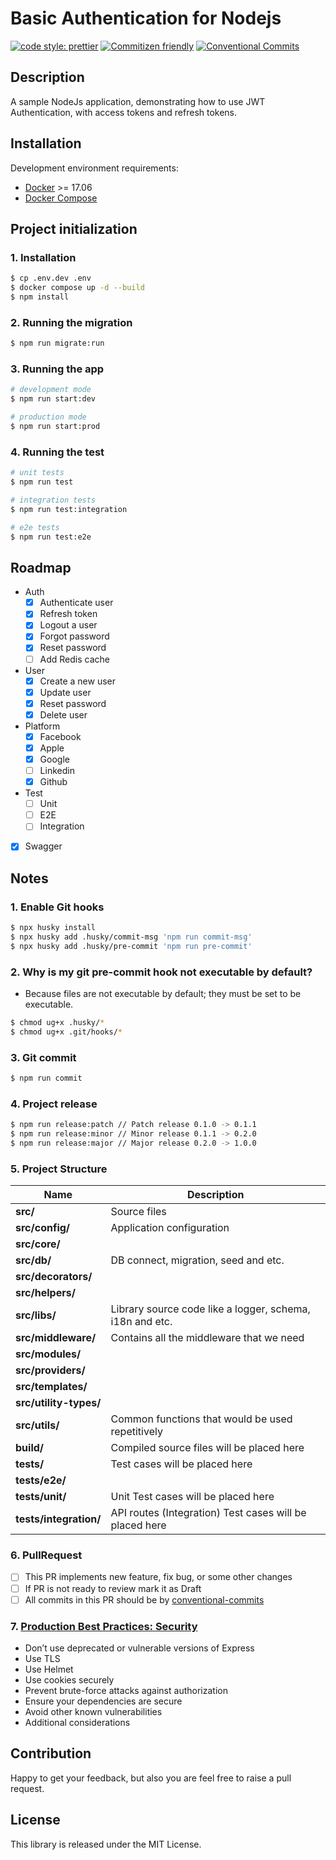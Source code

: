 # Basic Authentication for Nodejs

[![code style: prettier](https://img.shields.io/badge/code_style-prettier-ff69b4.svg)](http://prettier.io) [![Commitizen friendly](https://img.shields.io/badge/commitizen-friendly-brightgreen.svg)](http://commitizen.github.io/cz-cli/) [![Conventional Commits](https://img.shields.io/badge/Conventional%20Commits-1.0.0-yellow.svg)](https://conventionalcommits.org)

## Description

A sample NodeJs application, demonstrating how to use JWT Authentication, with access tokens and refresh tokens.

## Installation

Development environment requirements:
- [Docker](https://www.docker.com) >= 17.06
- [Docker Compose](https://docs.docker.com/compose/install/)

## Project initialization

### 1. Installation

```bash
$ cp .env.dev .env
$ docker compose up -d --build
$ npm install
```

### 2. Running the migration

```bash
$ npm run migrate:run
```

### 3. Running the app

```bash
# development mode
$ npm run start:dev

# production mode
$ npm run start:prod
```

### 4. Running the test

```bash
# unit tests
$ npm run test

# integration tests
$ npm run test:integration

# e2e tests
$ npm run test:e2e
```

## Roadmap
  - Auth
    - [X] Authenticate user
    - [X] Refresh token
    - [X] Logout a user
    - [X] Forgot password
    - [X] Reset password
    - [ ] Add Redis cache
  - User
    - [X] Create a new user
    - [X] Update user
    - [X] Reset password
    - [X] Delete user
  - Platform
    - [X] Facebook
    - [X] Apple
    - [X] Google
    - [ ] Linkedin
    - [X] Github
  - Test
    - [ ] Unit
    - [ ] E2E
    - [ ] Integration
  - [X] Swagger

## Notes

### 1. Enable Git hooks

```bash
$ npx husky install
$ npx husky add .husky/commit-msg 'npm run commit-msg'
$ npx husky add .husky/pre-commit 'npm run pre-commit'
```

### 2. Why is my git pre-commit hook not executable by default?

- Because files are not executable by default; they must be set to be executable.

```bash
$ chmod ug+x .husky/*
$ chmod ug+x .git/hooks/*
```

### 3. Git commit

```bash
$ npm run commit
```

### 4. Project release

```bash
$ npm run release:patch // Patch release 0.1.0 -> 0.1.1
$ npm run release:minor // Minor release 0.1.1 -> 0.2.0
$ npm run release:major // Major release 0.2.0 -> 1.0.0
```

### 5. Project Structure

| Name                   | Description                                              |
|------------------------|----------------------------------------------------------|
| **src/**               | Source files                                             |
| **src/config/**        | Application configuration                                |
| **src/core/**          |                                                          |
| **src/db/**            | DB connect, migration, seed and etc.                     |
| **src/decorators/**    |                                                          |
| **src/helpers/**       |                                                          |
| **src/libs/**          | Library source code like a logger, schema, i18n and etc. |
| **src/middleware/**    | Contains all the middleware that we need                 |
| **src/modules/**       |                                                          |
| **src/providers/**     |                                                          |
| **src/templates/**     |                                                          |
| **src/utility-types/** |                                                          |
| **src/utils/**         | Common functions that would be used repetitively         |
| **build/**             | Compiled source files will be placed here                |
| **tests/**             | Test cases will be placed here                           |
| **tests/e2e/**         |                                                          |
| **tests/unit/**        | Unit Test cases will be placed here                      |
| **tests/integration/** | API routes (Integration) Test cases will be placed here  |

### 6. PullRequest

- [ ] This PR implements new feature, fix bug, or some other changes
- [ ] If PR is not ready to review mark it as Draft
- [ ] All commits in this PR should be by [conventional-commits](https://www.conventionalcommits.org/en/v1.0.0/)

### 7. [Production Best Practices: Security](https://expressjs.com/en/advanced/best-practice-security.html)

- Don’t use deprecated or vulnerable versions of Express
- Use TLS
- Use Helmet
- Use cookies securely
- Prevent brute-force attacks against authorization
- Ensure your dependencies are secure
- Avoid other known vulnerabilities
- Additional considerations

## Contribution

Happy to get your feedback, but also you are feel free to raise a pull request.

## License

This library is released under the MIT License.
